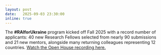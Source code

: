 ```yaml
---
layout: post
date:   2025-09-03 23:30:00
inline: true
---
```


The **#RAIforUkraine** program kicked off Fall 2025 with a record number of applicants: 40 new Research Fellows selected from nearly 90 submissions and 21 new mentors, alongside many returning colleagues representing 12 countries. [Watch the Open House recording here.](https://www.youtube.com/watch?v=rMO8ldm7-2U)

